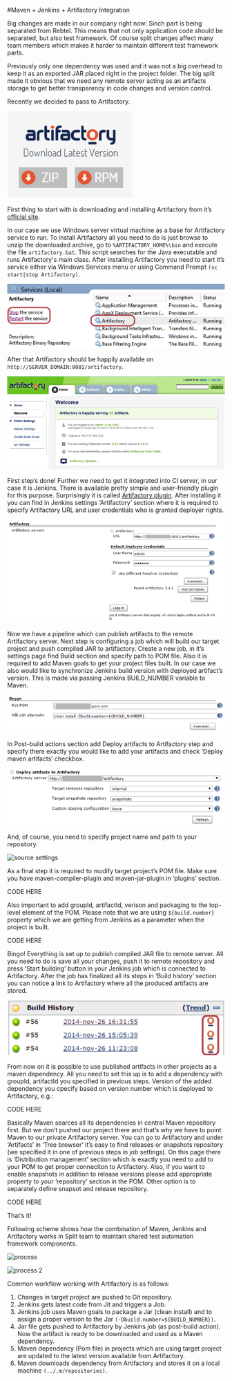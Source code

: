 #Maven + Jenkins + Artifactory Integration

Big changes are made in our company right now: Sinch part is being separated from Rebtel. This means that not only application code should be separated, but also test framework. Of course split changes affect many team members which makes it harder to maintain different test framework parts. 

Previously only one dependency was used and it was not a big overhead to keep it as an exported JAR placed right in the project folder. The big split made it obvious that we need any remote server acting as an artifacts storage to get better transparency in code changes and version control. 

Recently we decided to pass to Artifactory.

![](images/artifactory.png)

First thing to start with is downloading and installing Artifactory from it’s [official site](http://www.jfrog.com/open-source/).

In our case we use Windows server virtual machine as a base for Artifactory service to run. To install Artifactory all you need to do is just browse to unzip the downloaded archive, go to  `%ARTIFACTORY_HOME%\bin` and execute the file `artifactory.bat`. This script searches for the Java executable and runs Artifactory's main class. After installing Artifactory you need to start it’s service either via Windows Services menu or using Command Prompt `(sc start|stop Artifactory)`.

![service settings](/images/services.png)

After that Artifactory should be happily available on `http://SERVER_DOMAIN:8081/artifactory`.

![dashboard](/images/dashboard.png)

First step’s done! Further we need to get it integrated into CI server, in our case it is Jenkins. There is available pretty simple and user-friendly plugin for this purpose. Surprisingly it is called [Artifactory plugin](https://wiki.jenkins-ci.org/display/JENKINS/Artifactory+Plugin). After installing it you can find in Jenkins settings ‘Artifactory’ section where it is required to specify Artifactory URL and user credentials who is granted deployer rights.

![developer rights](/images/developer-rights.png)

Now we have a pipeline which can publish artifacts to the remote Artifactory server. Next step is configuring a job which will build our target project and push compiled JAR to artifactory. Create a new job, in it’s settings page find Build section and specify path to POM file. Also it is required to add Maven goals to get your project files built. In our case we also would like to synchronize Jenkins build version with deployed artifact’s version. This is made via passing Jenkins BUILD_NUMBER variable to Maven. 

![build](/images/build.png)

In Post-build actions section add Deploy artifacts to Artifactory step and specify there exactly you would like to add your artifacts and check ‘Deploy maven artifacts’ checkbox.

![deploy](/images/deploy.png)

And, of course, you need to specify project name and path to your repository.

![source settings](file:///Users/daniel.reed/Documents/GitHub/Maven-Jenkins-Artifactory-Integration/images/source-settings.png)

As a final step it is required to modify target project’s POM file. Make sure you have maven-compiler-plugin and maven-jar-plugin in ‘plugins’ section.

CODE HERE

Also important to add groupId, artifactId, verison and packaging to the top-level element of the POM. Please note that we are using `${build.number}` property which we are getting from Jenkins as a parameter when the project is built.

CODE HERE

Bingo! Everything is set up to publish compiled JAR file to remote server. All you need to do is save all your changes, push it to remote repository and press  ‘Start building’ button in your Jenkins job which is connected to Artifactory. After the job has finalized all its steps in ‘Build history’ section you can notice a link to Artifactory where all the produced artifacts are stored.

![build history](/images/build-history.png)

From now on it is possible to use published artifacts in other projects as a maven dependency. All you need to set this up is to add a dependency with groupId, artifactId you specified in previous steps. Version of the added dependency you cpecify based on version number which is deployed to Artifactory, e.g.:

CODE HERE

Basically Maven searces all its dependencies in central Maven repository first. But we don’t pushed our project there and that’s why we have to point Maven to our private Artifactory server. You can go to Artifactory and under ‘Artifacts’ in ‘Tree browser’ it’s easy to find releases or snapshots repository (we specified it in one of previous steps in job settings). On this page there is  ‘Distribution management’ section which is exactly you need to add to your POM to get proper conneciton to Artifactory. Also, if you want to enable snapshots in addition to release versions please add appropriate property to your ‘repository’ section in the POM. Other option is to separately define snapsot and release repository.

CODE HERE

That’s it!

Following scheme shows how the combination of Maven, Jenkins and Artifactory works in Split team to maintain shared test automation framework components. 

![process](file:///Users/daniel.reed/Documents/GitHub/Maven-Jenkins-Artifactory-Integration/images/process1.png) 

![process 2](file:///Users/daniel.reed/Documents/GitHub/Maven-Jenkins-Artifactory-Integration/images/process2.png)


Common workflow working with Artifactory is as follows:

1.  Changes in target project are pushed to Git repository.
2. Jenkins gets latest code from Jit and triggers a Job.
3. Jenkins job uses Maven goals to package a Jar (clean install) and to assign a proper version to the Jar `(-Dbuild.number=${BUILD_NUMBER})`.
4. Jar file gets pushed to Artifactory by Jenkins job (as post-build action). Now the artifact is ready to be downloaded and used as a Maven dependency.
5. Maven dependency (Pom file) in projects which are using target project are updated to the latest version available from Artifactory.
6. Maven downloads dependency from Artifactory and stores it on a local machine `(../.m/repositories)`.


